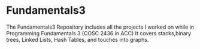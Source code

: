 # Fundamentals3
The Fundamentals3 Repository includes all the projects I worked on while in Programming Fundamentals 3 (COSC 2436 in ACC) It covers stacks,binary trees, Linked Lists, Hash Tables, and touches into graphs.
